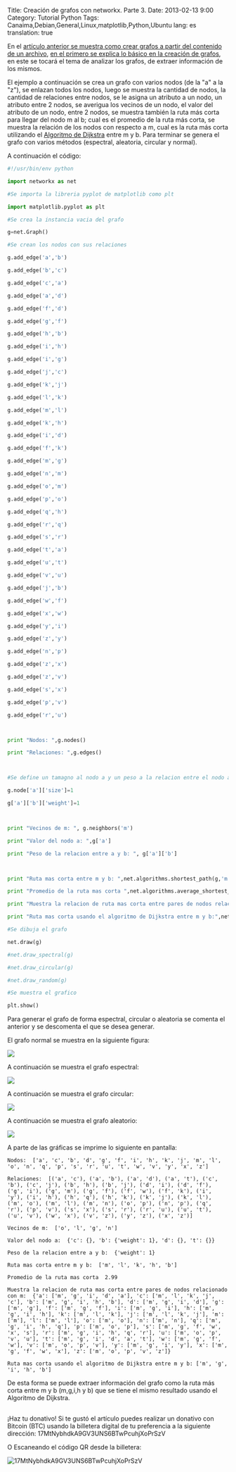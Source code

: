 Title: Creación de grafos con networkx. Parte 3.
Date: 2013-02-13 9:00
Category: Tutorial Python
Tags: Canaima,Debian,General,Linux,matplotlib,Python,Ubuntu
lang: es
translation: true

En el [artículo anterior se muestra como crear grafos a partir del contenido de un archivo](https://www.seraph.to/creacion-de-grafos-con-networkx-parte-2.html#creacion-de-grafos-con-networkx-parte-2), [en el primero se explica lo básico en la creación de grafos](https://www.seraph.to/creacion-de-grafos-con-networkx-parte-1.html#creacion-de-grafos-con-networkx-parte-1), en este se tocará el tema de analizar los grafos, de extraer información de los mismos.

El ejemplo a continuación se crea un grafo con varios nodos (de la "a" a la "z"), se enlazan todos los nodos, luego se muestra la cantidad de nodos, la cantidad de relaciones entre nodos, se le asigna un atributo a un nodo, un atributo entre 2 nodos, se averigua los vecinos de un nodo, el valor del atributo de un nodo, entre 2 nodos, se muestra también la ruta más corta para llegar del nodo m al b; cual es el promedio de la ruta más corta, se muestra la relación de los nodos con respecto a m, cual es la ruta más corta utilizando el [Algoritmo de Dijkstra](https://es.wikipedia.org/wiki/Algoritmo_de_Dijkstra)  entre m y b. Para terminar se genera el grafo con varios métodos (espectral, aleatoria, circular y normal).

A continuación el código:
```python
#!/usr/bin/env python

import networkx as net

#Se importa la libreria pyplot de matplotlib como plt

import matplotlib.pyplot as plt

#Se crea la instancia vacia del grafo

g=net.Graph()

#Se crean los nodos con sus relaciones

g.add_edge('a','b')

g.add_edge('b','c')

g.add_edge('c','a')

g.add_edge('a','d')

g.add_edge('f','d')

g.add_edge('g','f')

g.add_edge('h','b')

g.add_edge('i','h')

g.add_edge('i','g')

g.add_edge('j','c')

g.add_edge('k','j')

g.add_edge('l','k')

g.add_edge('m','l')

g.add_edge('k','h')

g.add_edge('i','d')

g.add_edge('f','k')

g.add_edge('m','g')

g.add_edge('n','m')

g.add_edge('o','m')

g.add_edge('p','o')

g.add_edge('q','h')

g.add_edge('r','q')

g.add_edge('s','r')

g.add_edge('t','a')

g.add_edge('u','t')

g.add_edge('v','u')

g.add_edge('j','b')

g.add_edge('w','f')

g.add_edge('x','w')

g.add_edge('y','i')

g.add_edge('z','y')

g.add_edge('n','p')

g.add_edge('z','x')

g.add_edge('z','v')

g.add_edge('s','x')

g.add_edge('p','v')

g.add_edge('r','u')



print "Nodos: ",g.nodes()

print "Relaciones: ",g.edges()



#Se define un tamagno al nodo a y un peso a la relacion entre el nodo a y b

g.node['a']['size']=1

g['a']['b']['weight']=1



print "Vecinos de m: ", g.neighbors('m')

print "Valor del nodo a: ",g['a']

print "Peso de la relacion entre a y b: ", g['a']['b']



print "Ruta mas corta entre m y b: ",net.algorithms.shortest_path(g,'m','b')

print "Promedio de la ruta mas corta ",net.algorithms.average_shortest_path_length(g)

print "Muestra la relacion de ruta mas corta entre pares de nodos relacionado con m: ", net.algorithms.all_pairs_shortest_path(g)['m']

print "Ruta mas corta usando el algoritmo de Dijkstra entre m y b:",net.algorithms.dijkstra_path(g, 'm', 'b')

#Se dibuja el grafo

net.draw(g)

#net.draw_spectral(g)

#net.draw_circular(g)

#net.draw_random(g)

#Se muestra el grafico

plt.show()
```

Para generar el grafo de forma espectral, circular o aleatoria se comenta el anterior y se descomenta el que se desea generar.

El grafo normal se muestra en la siguiente figura:

![](./images/creaciondegrafosconnetworkx3-1.png) 

A continuación se muestra el grafo espectral:

![](./images/creaciondegrafosconnetworkx3-2.png) 

A continuación se muestra el grafo circular:

![](./images/creaciondegrafosconnetworkx3-3.png) 

A continuación se muestra el grafo aleatorio:

![](./images/creaciondegrafosconnetworkx3-4.png) 

A parte de las gráficas se imprime lo siguiente en pantalla:

```
Nodos:  ['a', 'c', 'b', 'd', 'g', 'f', 'i', 'h', 'k', 'j', 'm', 'l', 'o', 'n', 'q', 'p', 's', 'r', 'u', 't', 'w', 'v', 'y', 'x', 'z']

Relaciones:  [('a', 'c'), ('a', 'b'), ('a', 'd'), ('a', 't'), ('c', 'b'), ('c', 'j'), ('b', 'h'), ('b', 'j'), ('d', 'i'), ('d', 'f'), ('g', 'i'), ('g', 'm'), ('g', 'f'), ('f', 'w'), ('f', 'k'), ('i', 'y'), ('i', 'h'), ('h', 'q'), ('h', 'k'), ('k', 'j'), ('k', 'l'), ('m', 'o'), ('m', 'l'), ('m', 'n'), ('o', 'p'), ('n', 'p'), ('q', 'r'), ('p', 'v'), ('s', 'x'), ('s', 'r'), ('r', 'u'), ('u', 't'), ('u', 'v'), ('w', 'x'), ('v', 'z'), ('y', 'z'), ('x', 'z')]

Vecinos de m:  ['o', 'l', 'g', 'n']

Valor del nodo a:  {'c': {}, 'b': {'weight': 1}, 'd': {}, 't': {}}

Peso de la relacion entre a y b:  {'weight': 1}

Ruta mas corta entre m y b:  ['m', 'l', 'k', 'h', 'b']

Promedio de la ruta mas corta  2.99

Muestra la relacion de ruta mas corta entre pares de nodos relacionado con m:  {'a': ['m', 'g', 'i', 'd', 'a'], 'c': ['m', 'l', 'k', 'j', 'c'], 'b': ['m', 'g', 'i', 'h', 'b'], 'd': ['m', 'g', 'i', 'd'], 'g': ['m', 'g'], 'f': ['m', 'g', 'f'], 'i': ['m', 'g', 'i'], 'h': ['m', 'g', 'i', 'h'], 'k': ['m', 'l', 'k'], 'j': ['m', 'l', 'k', 'j'], 'm': ['m'], 'l': ['m', 'l'], 'o': ['m', 'o'], 'n': ['m', 'n'], 'q': ['m', 'g', 'i', 'h', 'q'], 'p': ['m', 'o', 'p'], 's': ['m', 'g', 'f', 'w', 'x', 's'], 'r': ['m', 'g', 'i', 'h', 'q', 'r'], 'u': ['m', 'o', 'p', 'v', 'u'], 't': ['m', 'g', 'i', 'd', 'a', 't'], 'w': ['m', 'g', 'f', 'w'], 'v': ['m', 'o', 'p', 'v'], 'y': ['m', 'g', 'i', 'y'], 'x': ['m', 'g', 'f', 'w', 'x'], 'z': ['m', 'o', 'p', 'v', 'z']}

Ruta mas corta usando el algoritmo de Dijkstra entre m y b: ['m', 'g', 'i', 'h', 'b']

```

De esta forma se puede extraer información del grafo como la ruta más corta entre m y b (m,g,i,h y b) que se tiene el mismo resultado usando el Algoritmo de Dijkstra.

##  ##
¡Haz tu donativo!
Si te gustó el artículo puedes realizar un donativo con Bitcoin (BTC)
usando la billetera digital de tu preferencia a la siguiente
dirección: 17MtNybhdkA9GV3UNS6BTwPcuhjXoPrSzV

O Escaneando el código QR desde la billetera:

![17MtNybhdkA9GV3UNS6BTwPcuhjXoPrSzV](./images/17MtNybhdkA9GV3UNS6BTwPcuhjXoPrSzV.png)